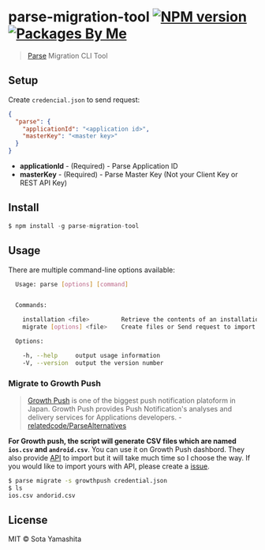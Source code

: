 [npm-image]: https://badge.fury.io/js/parse-migration-tool.svg
[npm-url]: https://npmjs.org/package/parse-migration-tool
[package-badge]: https://img.shields.io/badge/packages-by_me-blue.svg
[package-link]:  https://github.com/search?utf8=%E2%9C%93&q=package%2Buser%3Asotayamashita&type=Repositories&ref=searchresults

# parse-migration-tool [![NPM version][npm-image]][npm-url] [![Packages By Me][package-badge]][package-link]

>  [Parse](https://parse.com/) Migration CLI Tool

## Setup

Create `credencial.json` to send request:

```json
{
  "parse": {
    "applicationId": "<application id>",
    "masterKey": "<master key>"
  }
}
```

* **applicationId** - (Required) - Parse Application ID
* **masterKey** - (Required) - Parse Master Key (Not your Client Key or REST API Key)

## Install

```js
$ npm install -g parse-migration-tool
```

## Usage

There are multiple command-line options available:

```bash
  Usage: parse [options] [command]


  Commands:

    installation <file>         Retrieve the contents of an installation objects
    migrate [options] <file>    Create files or Send request to import

  Options:

    -h, --help     output usage information
    -V, --version  output the version number
```

### Migrate to Growth Push

> [Growth Push](http://en.growthpush.com/) is one of the biggest push notification platoform in Japan. Growth Push provides Push Notification's analyses and delivery services for Applications developers. - [relatedcode/ParseAlternatives](https://github.com/relatedcode/ParseAlternatives)

**For Growth push, the script will generate CSV files which are named `ios.csv` and `android.csv`**. You can use it on Growth Push dashbord. They also provide [API](http://ja.growthpush.com/documents#restClientsApi) to import but it will take much time so I choose the way. If you would like to import yours with API, please create a [issue](https://github.com/sotayamashita/parse-migration-tool/issues/new?title=Growth%20Push%20-%20I%20would%20like%20to%20import%20device%20token%20with%20API).

```bash
$ parse migrate -s growthpush credential.json
$ ls
ios.csv andorid.csv
```

## License

MIT © Sota Yamashita
